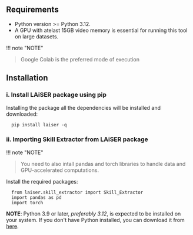 ## Requirements
- Python version >= Python 3.12. 
- A GPU with atelast 15GB video memory is essential for running this tool on large datasets.

!!! note "NOTE"
   > Google Colab is the preferred mode of execution

## Installation

### i. Install LAiSER package using pip
Installing the package all the dependencies will be installed and downloaded: 
```shell
  pip install laiser -q
```

### ii. Importing Skill Extractor from LAiSER package
!!! note "NOTE"
   > You need to also intall pandas and torch libraries to handle data and GPU-accelerated computations.

Install the required packages:
```shell
  from laiser.skill_extractor import Skill_Extractor
  import pandas as pd
  import torch
```

**NOTE**: Python 3.9 or later, *preferably 3.12*, is expected to be installed on your system. If you don't have Python installed, you can download it from [here](https://www.python.org/downloads/).
